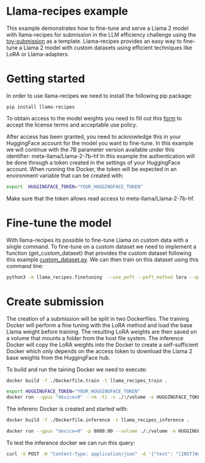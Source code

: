 # Llama-recipes example
This example demonstrates how to fine-tune and serve a Llama 2 model with llama-recipes for submission in the LLM efficiency challenge using the [toy-submission](../../toy-submission/) as a template.
Llama-recipes provides an easy way to fine-tune a Llama 2 model with custom datasets using efficient techniques like LoRA or Llama-adapters.

# Getting started
In order to use llama-recipes we need to install the following pip package:
```
pip install llama-recipes
```

To obtain access to the model weights you need to fill out this [form](https://ai.meta.com/resources/models-and-libraries/llama-downloads/) to accept the license terms and acceptable use policy.

After access has been granted, you need to acknowledge this in your HuggingFace account for the model you want to fine-tune. In this example we will continue with the 7B parameter version available under this identifier: meta-llama/Llama-2-7b-hf
In this example the authentication will be done through a token created in the settings of your HuggingFace account.
When running the Docker, the token will be expected in an environment variable that can be created with:

```bash
export  HUGGINGFACE_TOKEN="YOUR_HUGGINGFACE_TOKEN"
```
Make sure that the token allows read access to meta-llama/Llama-2-7b-hf.

# Fine-tune the model
With llama-recipes its possible to fine-tune Llama on custom data with a single command. To fine-tune on a custom dataset we need to implement a function (get_custom_dataset) that provides the custom dataset following this example [custom_dataset.py](https://github.com/facebookresearch/llama-recipes/blob/main/examples/custom_dataset.py).
We can then train on this dataset using this command line:
```bash
python3 -m llama_recipes.finetuning  --use_peft --peft_method lora --quantization --model_name meta-llama/Llama-2-7b --dataset custom_dataset --custom_dataset.file /workspace/custom_dataset.py --output_dir /volume/output_dir
```

# Create submission
The creation of a submission will be split in two Dockerfiles. The training Docker will perform a fine tuning with the LoRA method and load the base Llama weight before training. The resulting LoRA weights are then saved on a volume that mounts a folder from the host file system. The inference Docker will copy the LoRA weights into the Docker to create a self-sufficient Docker which only depends on the access token to download the Llama 2 base weights from the HuggingFace hub.

To build and run the taining Docker we need to execute:
```bash
docker build -f ./Dockerfile.train -t llama_recipes_train .

export HUGGINGFACE_TOKEN="YOUR_HUGGINGFACE_TOKEN"
docker run --gpus "device=0" --rm -ti -v ./:/volume -e HUGGINGFACE_TOKEN=$HUGGINGFACE_TOKEN  llama_recipes_train
```

The inferenc Docker is created and started with:
```bash
docker build -f ./Dockerfile.inference -t llama_recipes_inference .

docker run --gpus "device=0" -p 8080:80 --volume ./:/volume -e HUGGINGFACE_TOKEN=$HUGGINGFACE_TOKEN llama_recipes_inference
```

To test the inference docker we can run this query:
```bash
curl -X POST -H "Content-Type: application/json" -d '{"text": "[INST]Was is the capital of france?[/INST] "}' http://localhost:8080/tokenize
```